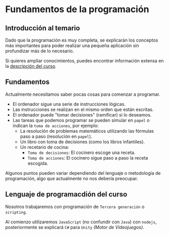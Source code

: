 # Fundamentos de la programación

## Introducción al temario
Dado que la programación es muy completa, se explicarán los conceptos más importantes para poder realizar una pequeña aplicación sin profundizar más de lo necesario.

Si quieres ampliar conocimientos, puedes encontrar información extensa en la [descripción del curso](/#Índice).

## Fundamentos
Actualmente necesitamos saber pocas cosas para comenzar a programar.

- El ordenador sigue una serie de instrucciones lógicas.
- Las instrucciones se realizan en el mismo orden que están escritas.
- El ordenador puede "tomar decisiones" (ramificar) si lo deseamos.
- Las tareas que podemos programar se pueden simular en `papel` o indican la `toma de acciones`, por ejemplo:
    - La resolución de problemas matemáticos utilizando las fórmulas paso a paso (resolución en `papel`).
    - Un libro con toma de decisiones (como los libros infantiles).
    - Un recetario de cocina:
        - `Toma de decisiones`: El cocinero escoge una receta.
        - `Toma de acciones`: El cocinero sigue paso a paso la receta escogida.

Algunos puntos pueden variar dependiendo del lenguaje o metodología de programación, algo que actualmente no nos debería preocupar.

## Lenguaje de programacdión del curso

Nosotros trabajaremos con programación de `Tercera generación` o `scripting`.

Al comienzo utilizaremos `JavaScript` (no confundir con `Java`) con `nodejs`, posteriormente se explicará `C#` para `Unity` *(Motor de Videojuegos)*.